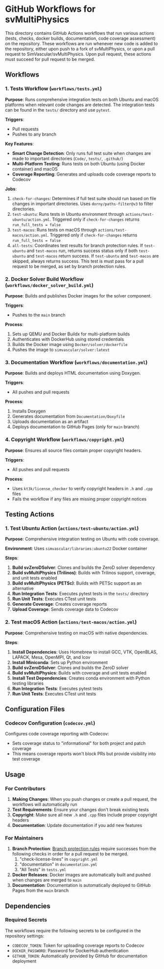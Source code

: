 # GitHub Workflows for svMultiPhysics

This directory contains GitHub Actions workflows that run various actions (tests, checks, docker builds, documentation, code coverage assessment) on the repository. These workflows are run whenever new code is added to the repository, either upon push to a fork of svMultiPhysics, or upon a pull request to SimVascular/svMultiPhysics. Upon pull request, these actions must succeed for pull request to be merged.

## Workflows

### 1. Tests Workflow (`workflows/tests.yml`)

**Purpose**: Runs comprehensive integration tests on both Ubuntu and macOS platforms when relevant code changes are detected. The integration tests can be found in the `tests/` directory and use `pytest`.

**Triggers**: 
- Pull requests
- Pushes to any branch

**Key Features**:
- **Smart Change Detection**: Only runs full test suite when changes are made to important directories (`Code/`, `tests/`, `.github/`)
- **Multi-Platform Testing**: Runs tests on both Ubuntu (using Docker container) and macOS
- **Coverage Reporting**: Generates and uploads code coverage reports to Codecov

**Jobs**:
1. `check-for-changes`: Determines if full test suite should run based on file changes in important directories. Uses `dorny/paths-filter@v3` to filter directories. 
2. `test-ubuntu`: Runs tests in Ubuntu environment through `actions/test-ubuntu/action.yml`. Triggered only if `check-for-changes` returns `run_full_tests = false`
3. `test-macos`: Runs tests on macOS through `actions/test-macos/action.yml`. Triggered only if `check-for-changes` returns `run_full_tests = false`
4. `all-tests`: Coordinates test results for branch protection rules. If `test-ubuntu` and `test-macos` run, returns success status only if both `test-ubuntu` and `test-macos` return success. If `test-ubuntu` and `test-macos` are skipped, always returns success. This test is must pass for a pull request to be merged, as set by branch protection rules.

### 2. Docker Solver Build Workflow (`workflows/docker_solver_build.yml`)

**Purpose**: Builds and publishes Docker images for the solver component.

**Triggers**: 
- Pushes to the `main` branch

**Process**:
1. Sets up QEMU and Docker Buildx for multi-platform builds
2. Authenticates with DockerHub using stored credentials
3. Builds the Docker image using `Docker/solver/dockerfile`
4. Pushes the image to `simvascular/solver:latest`

### 3. Documentation Workflow (`workflows/documentation.yml`)

**Purpose**: Builds and deploys HTML documentation using Doxygen.

**Triggers**: 
- All pushes and pull requests

**Process**:
1. Installs Doxygen
2. Generates documentation from `Documentation/Doxyfile`
3. Uploads documentation as an artifact
4. Deploys documentation to GitHub Pages (only for `main` branch)

### 4. Copyright Workflow (`workflows/copyright.yml`)

**Purpose**: Ensures all source files contain proper copyright headers.

**Triggers**: 
- All pushes and pull requests

**Process**:
- Uses `kt3k/license_checker` to verify copyright headers in `.h` and `.cpp` files
- Fails the workflow if any files are missing proper copyright notices

## Testing Actions

### 1. Test Ubuntu Action (`actions/test-ubuntu/action.yml`)

**Purpose**: Comprehensive integration testing on Ubuntu with code coverage.

**Environment**: Uses `simvascular/libraries:ubuntu22` Docker container

**Steps**:
1. **Build svZeroDSolver**: Clones and builds the ZeroD solver dependency
2. **Build svMultiPhysics (Trilinos)**: Builds with Trilinos support, coverage, and unit tests enabled
3. **Build svMultiPhysics (PETSc)**: Builds with PETSc support as an alternative
4. **Run Integration Tests**: Executes pytest tests in the `tests/` directory
5. **Run Unit Tests**: Executes CTest unit tests
6. **Generate Coverage**: Creates coverage reports
7. **Upload Coverage**: Sends coverage data to Codecov

### 2. Test macOS Action (`actions/test-macos/action.yml`)

**Purpose**: Comprehensive testing on macOS with native dependencies.

**Steps**:
1. **Install Dependencies**: Uses Homebrew to install GCC, VTK, OpenBLAS, LAPACK, Mesa, OpenMPI, Qt, and lcov
2. **Install Miniconda**: Sets up Python environment
3. **Build svZeroDSolver**: Clones and builds the ZeroD solver
4. **Build svMultiPhysics**: Builds with coverage and unit tests enabled
5. **Install Test Dependencies**: Creates conda environment with Python testing libraries
6. **Run Integration Tests**: Executes pytest tests
7. **Run Unit Tests**: Executes CTest unit tests

## Configuration Files

### Codecov Configuration (`codecov.yml`)

Configures code coverage reporting with Codecov:
- Sets coverage status to "informational" for both project and patch coverage
- This means coverage reports won't block PRs but provide visibility into test coverage

## Usage

### For Contributors

1. **Making Changes**: When you push changes or create a pull request, the workflows will automatically run
2. **Test Requirements**: Ensure your changes don't break existing tests
3. **Copyright**: Make sure all new `.h` and `.cpp` files include proper copyright headers
4. **Documentation**: Update documentation if you add new features

### For Maintainers

1. **Branch Protection**: [Branch protection rules](https://github.com/SimVascular/svMultiPhysics/settings/branch_protection_rules/36012339) require successes from the following checks in order for a pull request to be merged.
   1. "check-license-lines" in `copyright.yml`
   2. "documentation" in `documentation.yml`
   3. "All Tests" in `tests.yml`
2. **Docker Releases**: Docker images are automatically built and pushed when changes are merged to `main`
3. **Documentation**: Documentation is automatically deployed to GitHub Pages from the `main` branch

## Dependencies

### Required Secrets

The workflows require the following secrets to be configured in the repository settings:

- `CODECOV_TOKEN`: Token for uploading coverage reports to Codecov
- `DOCKER_PASSWORD`: Password for DockerHub authentication
- `GITHUB_TOKEN`: Automatically provided by GitHub for documentation deployment
